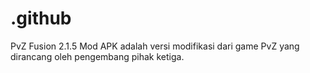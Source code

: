 # .github
PvZ Fusion 2.1.5 Mod APK adalah versi modifikasi dari game PvZ yang dirancang oleh pengembang pihak ketiga.
